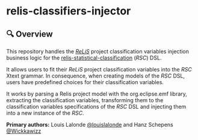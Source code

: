 # relis-classifiers-injector

## 🔍 Overview

This repository handles the *[ReLiS](https://github.com/geodes-sms/relis)* project classification variables injection business logic for the [relis-statistical-classification](https://github.com/LouisLalonde/relis-statistical-classification) (*RSC*) DSL.

It allows users to fit their *ReLiS* project classification variables into the *RSC* Xtext grammar. In consequence, when creating models of the *RSC* DSL, users have predefined choices for their classification variables.

It works by parsing a Relis project model with the org.eclipse.emf library, extracting the classification variables, transforming them to the classification variables specifications of the *RSC* DSL
and injecting them into a new instance of the *RSC*.

**Primary authors:** Louis Lalonde [@louislalonde](https://github.com/LouisLalonde) and Hanz Schepens [@Wickkawizz](https://github.com/Wickkawizz)
